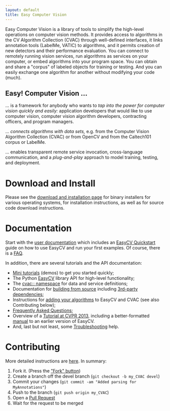 ```yaml
---
layout: default
title: Easy Computer Vision
---
```


Easy Computer Vision is a library of tools to simplify the high-level
operations on computer vision methods.  It provides access to
algorithms in the CV Algorithm Collection (CVAC) through well-defined
interfaces, it links annotation tools (LabelMe, VATIC) to algorithms,
and it permits creation of new detectors and their performance
evaluation.  You can connect to remotely running vision services, run
algorithms as services on your computer, or embed algorithms into your
program space.  You can obtain and share a "corpus" of labeled objects
for training or testing.  And you can easily exchange one algorithm
for another without modifying your code (much).

## Easy! Computer Vision ...

... is a framework for anybody who wants to *tap into the power for
computer vision quickly and easily:* application developers that would
like to use computer vision, computer vision algorithm developers,
contracting officers, and program managers.

... *connects algorithms with data sets,* e.g. from the Computer Vision
Algorithm Collection (CVAC) or from OpenCV and from the Caltech101
corpus or LabelMe.

... enables transparent remote service invocation, cross-language
communication, and a *plug-and-play* approach to model training,
testing, and deployment.

# Download and Install

Please see the [download and installation page](download.html) for
binary installers for various operating systems, for installation
instructions, as well as for source code download instructions.

# Documentation

Start with the [user documentation](user-documentation.html) which
includes an [EasyCV Quickstart](user-documentation.html#quickstart)
guide on how to use EasyCV and run your first examples.  Of
course, there is a [FAQ](faq.html).

In addition, there are several tutorials and the API documentation:

* [Mini tutorials](demos.html) (demos) to get you started quickly;
* The Python [EasyCV](html/namespaceeasy.html) library API for high-level functionality;
* The [cvac:: namespace](html/namespacecvac.html) for data and service definitions;
* Documentation for [building from source](building.html) including
  [3rd-party dependencies](dependencies.html);
* Instructions for [adding your algorithms](integrating.html)
  to EasyCV and CVAC (see also Contributing below);
* [Frequently Asked Questions](http://movesinstitute.org/~kolsch/CVAC/faq.html);
* Overview of a [Tutorial at CVPR 2013](http://movesinstitute.org/~kolsch/CVAC/tutorial.html),
  including a better-formatted [manual](http://movesinstitute.org/~kolsch/CVAC/Easy.pdf)
  to an earlier version of EasyCV.
* And, last but not least, some [Troubleshooting](troubleshooting.html) help.

# Contributing

More detailed instructions are [here](integrating.html).  In summary:

1. Fork it. (Press the ["Fork" button](https://github.com/NPSVisionLab/CVAC))
2. Create a branch off the devel branch (`git checkout -b my_CVAC devel`)
3. Commit your changes (`git commit -am "Added parsing for MyAnnotations"`)
4. Push to the branch (`git push origin my_CVAC`)
5. Open a [Pull Request](https://github.com/NPSVisionLab/CVAC/pulls)
6. Wait for the request to be merged
